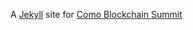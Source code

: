 A [Jekyll](https://jekyllrb.com/) site for [Como Blockchain Summit](http://comoblockchainsummit.com)
